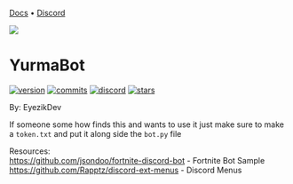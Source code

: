 [Docs](https://www.eyezik.net/yurmabot/docs) • [Discord](https://discord.gg/gGApA6u5VQ)

![](https://i.imgur.com/dDfWZso.png)

# YurmaBot

[![version](https://img.shields.io/github/v/release/eyezikdev/Yurmabot?color=blueviolet)]()
[![commits](https://img.shields.io/github/commits-since/eyezikdev/yurmabot/latest?color=blueviolet)]()
[![discord](https://img.shields.io/discord/509870514492407819?color=blueviolet&label=The%20Wave&logo=Discord&logoColor=blueviolet)](https://discord.gg/b2Xm9MsC)
[![stars](https://img.shields.io/github/stars/eyezikdev/yurmabot?color=blueviolet)]()

By: EyezikDev

If someone some how finds this and wants to use it just make sure to make a 
```token.txt``` and put it along side the ```bot.py``` file


 Resources: <br> 
 https://github.com/jsondoo/fortnite-discord-bot - Fortnite Bot Sample <br>
 https://github.com/Rapptz/discord-ext-menus - Discord Menus <br>
